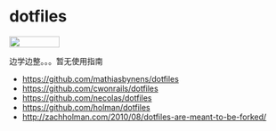 # dotfiles

<a href="https://github.com/fritx/dotfiles"><img width="90" height="20" src="https://fritx.github.io/51voa-cli/img/prs-welcome.svg"></a>


边学边整。。。暂无使用指南


- https://github.com/mathiasbynens/dotfiles
- https://github.com/cwonrails/dotfiles
- https://github.com/necolas/dotfiles
- https://github.com/holman/dotfiles
- http://zachholman.com/2010/08/dotfiles-are-meant-to-be-forked/
